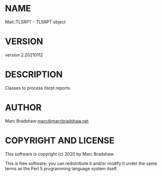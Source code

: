 # NAME

Mail::TLSRPT - TLSRPT object

# VERSION

version 2.20210112

# DESCRIPTION

Classes to process tlsrpt reports

# AUTHOR

Marc Bradshaw <marc@marcbradshaw.net>

# COPYRIGHT AND LICENSE

This software is copyright (c) 2020 by Marc Bradshaw.

This is free software; you can redistribute it and/or modify it under
the same terms as the Perl 5 programming language system itself.
